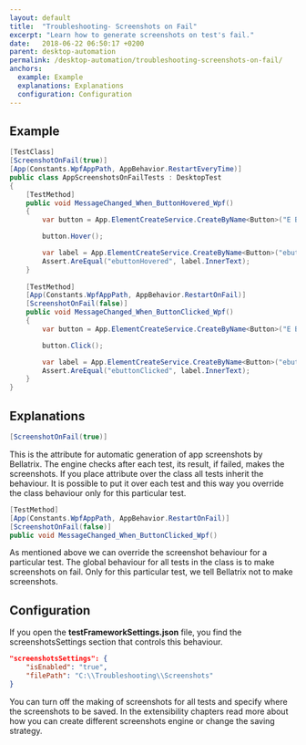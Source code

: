 ```yaml
---
layout: default
title:  "Troubleshooting- Screenshots on Fail"
excerpt: "Learn how to generate screenshots on test's fail."
date:   2018-06-22 06:50:17 +0200
parent: desktop-automation
permalink: /desktop-automation/troubleshooting-screenshots-on-fail/
anchors:
  example: Example
  explanations: Explanations
  configuration: Configuration
---
```

Example
-------
```csharp
[TestClass]
[ScreenshotOnFail(true)]
[App(Constants.WpfAppPath, AppBehavior.RestartEveryTime)]
public class AppScreenshotsOnFailTests : DesktopTest
{
    [TestMethod]
    public void MessageChanged_When_ButtonHovered_Wpf()
    {
        var button = App.ElementCreateService.CreateByName<Button>("E Button");

        button.Hover();

        var label = App.ElementCreateService.CreateByName<Button>("ebuttonHovered");
        Assert.AreEqual("ebuttonHovered", label.InnerText);
    }
    
    [TestMethod]
    [App(Constants.WpfAppPath, AppBehavior.RestartOnFail)]
    [ScreenshotOnFail(false)]
    public void MessageChanged_When_ButtonClicked_Wpf()
    {
        var button = App.ElementCreateService.CreateByName<Button>("E Button");

        button.Click();

        var label = App.ElementCreateService.CreateByName<Button>("ebuttonClicked");
        Assert.AreEqual("ebuttonClicked", label.InnerText);
    }
}
```

Explanations
------------
```csharp
[ScreenshotOnFail(true)]
```
This is the attribute for automatic generation of app screenshots by Bellatrix. The engine checks after each test, its result, if failed, makes the screenshots. If you place attribute over the class all tests inherit the behaviour. It is possible to put it over each test and this way you override the class behaviour only for this particular test.
```csharp
[TestMethod]
[App(Constants.WpfAppPath, AppBehavior.RestartOnFail)]
[ScreenshotOnFail(false)]
public void MessageChanged_When_ButtonClicked_Wpf()
```
As mentioned above we can override the screenshot behaviour for a particular test. The global behaviour for all tests in the class is to make screenshots on fail. Only for this particular test, we tell Bellatrix not to make screenshots.

Configuration
-------------
If you open the **testFrameworkSettings.json** file, you find the screenshotsSettings section that controls this behaviour.
```json
"screenshotsSettings": {
    "isEnabled": "true",
    "filePath": "C:\\Troubleshooting\\Screenshots"
}
```
You can turn off the making of screenshots for all tests and specify where the screenshots to be saved.
In the extensibility chapters read more about how you can create different screenshots engine or change the saving strategy.